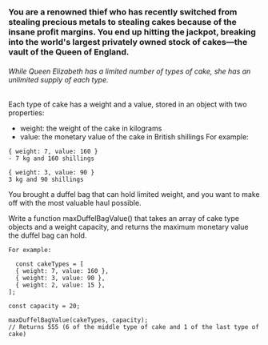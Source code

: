 ### You are a renowned thief who has recently switched from stealing precious metals to stealing cakes because of the insane profit margins. You end up hitting the jackpot, breaking into the world's largest privately owned stock of cakes—the vault of the Queen of England.

###### While Queen Elizabeth has a limited number of types of cake, she has an unlimited supply of each type.

Each type of cake has a weight and a value, stored in an object with two properties:

- weight: the weight of the cake in kilograms
- value: the monetary value of the cake in British shillings
  For example:

```
{ weight: 7, value: 160 }
- 7 kg and 160 shillings

{ weight: 3, value: 90 }
3 kg and 90 shillings

```

You brought a duffel bag that can hold limited weight, and you want to make off with the most valuable haul possible.

Write a function maxDuffelBagValue() that takes an array of cake type objects and a weight capacity, and returns the maximum monetary value the duffel bag can hold.

```
For example:

  const cakeTypes = [
  { weight: 7, value: 160 },
  { weight: 3, value: 90 },
  { weight: 2, value: 15 },
];

const capacity = 20;

maxDuffelBagValue(cakeTypes, capacity);
// Returns 555 (6 of the middle type of cake and 1 of the last type of cake)
```
